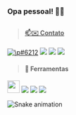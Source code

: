 ### Opa pessoal! 🤘🤖

##

<div>

  <a href="https://github.com/p-dr">
  <!--
    <img height="180em" src="https://github-readme-stats.vercel.app/api?username=p-dr&show_icons=true&theme=dracula&include_all_commits=true&count_private=true"/>
  

  <img height="180em" src="https://github-readme-stats.vercel.app/api/top-langs/?username=p-dr&layout=compact&langs_count=7&theme=dracula"/>
  -->
  
  
  

</div>
  
  
> #### 📫✉️ Contato

<div>
  
  <a href="https://ayo.so/p_dr__" ><img
  src="https://img.shields.io/badge/Discord-7289DA?style=for-the-badge&logo=discord&logoColor=white"
  target="_blank" title="\p#6212"></a> 
  <a href="mailto:pedrolopesdesouza51@gmail.com"><img
  src="https://img.shields.io/badge/-Gmail-%23333?style=for-the-badge&logo=gmail&logoColor=white"
  target="_blank"></a>  <a href="mailto:pedrolopesdesouza15@outlook.com"><img
  src="https://img.shields.io/badge/Microsoft_Outlook-0078D4?style=for-the-badge&logo=microsoft-outlook&logoColor=white"
  target="_blank"></a>  <a href="https://www.linkedin.com/in/pedro-lsouza" target="_blank"><img
  src="https://img.shields.io/badge/-LinkedIn-%230077B5?style=for-the-badge&logo=linkedin&logoColor=white"
  target="_blank"></a>

</div>

  
> ####  🔧 Ferramentas 
  
  <img height="28m" src="https://img.shields.io/badge/-UiPath-blue?style=flat-square&logo"> <img
  src="https://img.shields.io/badge/Visual_Studio_Code-0078D4?style=for-the-badge&logo=visual%20studio%20code&logoColor=white"
  target="_blank">
  <img
  src="https://img.shields.io/badge/Notion-000000?style=for-the-badge&logo=notion&logoColor=white"
  target="_blank">
  <img
  src="https://img.shields.io/badge/GIT-E44C30?style=for-the-badge&logo=git&logoColor=white"
  target="_blank">     
 
  ![Snake animation](https://github.com/p-dr/p-dr/blob/output/github-contribution-grid-snake.svg) 
  <!--
 [![Spotify recently played](https://spotify-recently-played-readme.vercel.app/api?user=lopes.dsouza)](https://open.spotify.com/user/lopes.dsouza)
 -->
  
   

